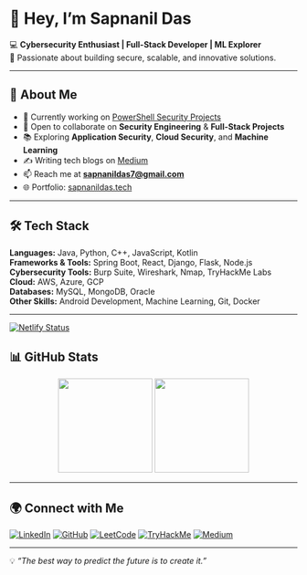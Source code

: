 # 👋 Hey, I’m Sapnanil Das

💻 **Cybersecurity Enthusiast | Full-Stack Developer | ML Explorer**  
🔐 Passionate about building secure, scalable, and innovative solutions.

---

## 🚀 About Me
- 🔭 Currently working on [PowerShell Security Projects](https://github.com/sapnanil7/PowerShell-Security-Projects?tab=readme-ov-file#powershell-security-projects)
- 👯 Open to collaborate on **Security Engineering** & **Full-Stack Projects**  
- 📚 Exploring **Application Security**, **Cloud Security**, and **Machine Learning**  
- ✍️ Writing tech blogs on [Medium](https://medium.com/@infernoradar)  
- 📫 Reach me at **sapnanildas7@gmail.com**  
- 🌐 Portfolio: [sapnanildas.tech](https://sapnanil.netlify.app)

---

## 🛠 Tech Stack
**Languages:** Java, Python, C++, JavaScript, Kotlin  
**Frameworks & Tools:** Spring Boot, React, Django, Flask, Node.js  
**Cybersecurity Tools:** Burp Suite, Wireshark, Nmap, TryHackMe Labs  
**Cloud:** AWS, Azure, GCP  
**Databases:** MySQL, MongoDB, Oracle  
**Other Skills:** Android Development, Machine Learning, Git, Docker

---
[![Netlify Status](https://api.netlify.com/api/v1/badges/905cc350-8e12-4c3f-8003-617698d9ba77/deploy-status)](https://app.netlify.com/projects/sapnanil/deploys)
## 📊 GitHub Stats
<p align="center">
<img src="https://github-readme-stats.vercel.app/api?username=sapnanil7&show_icons=true&theme=radical" height="165">
<img src="https://github-readme-stats.vercel.app/api/top-langs/?username=sapnanil7&layout=compact&theme=radical" height="165">
</p>

---

## 🌍 Connect with Me
[![LinkedIn](https://img.shields.io/badge/LinkedIn-%230077B5.svg?&logo=linkedin&logoColor=white)](https://linkedin.com/in/sapnanil7)
[![GitHub](https://img.shields.io/badge/GitHub-%23181717.svg?&logo=github&logoColor=white)](https://github.com/sapnanil7)
[![LeetCode](https://img.shields.io/badge/LeetCode-%23FFA116.svg?&logo=leetcode&logoColor=black)](https://leetcode.com/sapnanil7)
[![TryHackMe](https://img.shields.io/badge/TryHackMe-%23FF0000.svg?&logo=tryhackme&logoColor=white)](https://tryhackme.com/p/sapnanil7)
[![Medium](https://img.shields.io/badge/Medium-%23000000.svg?&logo=medium&logoColor=white)](https://medium.com/@codersden7)

---

💡 *“The best way to predict the future is to create it.”*
